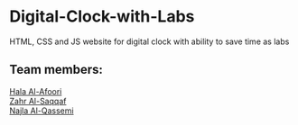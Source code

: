 # Digital-Clock-with-Labs
HTML, CSS and JS website for digital clock with ability to save time as labs 

## Team members:
[Hala Al-Afoori](https://github.com/HalaAlafoori)  
[Zahr Al-Saqqaf](https://github.com/ZGalsaqqaf)  
[Najla Al-Qassemi](https://github.com/Najla-88)  
